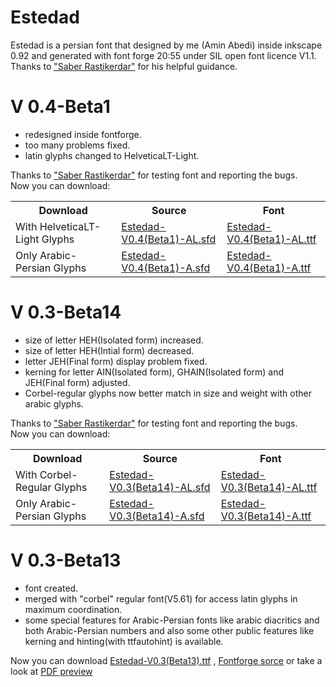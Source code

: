 # Estedad
Estedad is a persian font that designed by me (Amin Abedi) inside inkscape 0.92 and generated with font forge 20:55 under SIL open font licence V1.1.
Thanks to <a href="https://github.com/rastikerdar">"Saber Rastikerdar"</a> for his helpful guidance.
# V 0.4-Beta1
<ul>
<li>redesigned inside fontforge.</li>
<li>too many problems fixed.</li>
<li>latin glyphs changed to HelveticaLT-Light.</li>
</ul>
Thanks to <a href="https://github.com/rastikerdar">"Saber Rastikerdar"</a> for testing font and reporting the bugs.
<br />Now you can download:
<table>
 <tr>
    <th>Download</th>
    <th>Source</th>
    <th>Font</th>
    </tr>
  <tr>
    <td>With HelveticaLT-Light Glyphs</td>
    <td><a href="https://github.com/aminabedi68/Estedad/blob/master/V%200.4-Beta1/With%20HelveticaLT-Light%20Glyphs/Source">Estedad-V0.4(Beta1)-AL.sfd</a></td>
    <td><a href="https://github.com/aminabedi68/Estedad/blob/master/V%200.4-Beta1/With%20HelveticaLT-Light%20Glyphs/Font">Estedad-V0.4(Beta1)-AL.ttf</a></td>
</tr>
<tr>
    <td>Only Arabic-Persian Glyphs</td>
    <td><a href="https://github.com/aminabedi68/Estedad/blob/master/V%200.4-Beta1/Only%20Arabic-Persian%20Glyphs/Source">Estedad-V0.4(Beta1)-A.sfd</a></td>
    <td><a href="https://github.com/aminabedi68/Estedad/blob/master/V%200.4-Beta1/Only%20Arabic-Persian%20Glyphs/Font">Estedad-V0.4(Beta1)-A.ttf</a></td>
</tr>
</table>

# V 0.3-Beta14
<ul>
<li>size of letter HEH(Isolated form) increased.</li>
<li>size of letter HEH(Intial form) decreased.</li>
<li>letter JEH(Final form) display problem fixed.</li>
<li>kerning for letter AIN(Isolated form), GHAIN(Isolated form) and JEH(Final form) adjusted.</li>
<li>Corbel-regular glyphs now better match in size and weight with other arabic glyphs.</li>
</ul>
Thanks to <a href="https://github.com/rastikerdar">"Saber Rastikerdar"</a> for testing font and reporting the bugs.
<br />Now you can download:
<table>
 <tr>
    <th>Download</th>
    <th>Source</th>
    <th>Font</th>
    </tr>
  <tr>
    <td>With Corbel-Regular Glyphs</td>
    <td><a href="https://github.com/aminabedi68/Estedad/blob/master/V%200.3-Beta14/With%20Corbel-Regular%20Glyphs/Source/Estedad-V0.3(Beta14)%20-AL.sfd">Estedad-V0.3(Beta14)-AL.sfd</a></td>
    <td><a href="https://github.com/aminabedi68/Estedad/blob/master/V%200.3-Beta14/With%20Corbel-Regular%20Glyphs/Font/Estedad-V0.3(Beta14)%20-AL.ttf">Estedad-V0.3(Beta14)-AL.ttf</a></td>
</tr>
<tr>
    <td>Only Arabic-Persian Glyphs</td>
    <td><a href="https://github.com/aminabedi68/Estedad/blob/master/V%200.3-Beta14/Only%20Arabic-Persian%20Glyphs/Source/Estedad-V0.3(Beta14)%20-A.sfd">Estedad-V0.3(Beta14)-A.sfd</a></td>
    <td><a href="https://github.com/aminabedi68/Estedad/blob/master/V%200.3-Beta14/Only%20Arabic-Persian%20Glyphs/Font/Estedad-V0.3(Beta14)%20-A.ttf">Estedad-V0.3(Beta14)-A.ttf</a></td>
</tr>
</table>

# V 0.3-Beta13
<ul>
<li>font created.</li>
<li>merged with "corbel" regular font(V5.61) for access latin glyphs in maximum coordination.</li>
<li>some special features for Arabic-Persian fonts like arabic diacritics and both Arabic-Persian numbers and also some other public features like kerning and hinting(with ttfautohint) is available.</li>
</ul>
Now you can download <a href="https://github.com/aminabedi68/Estedad/blob/master/V%200.3-Beta13/Font/Estedad-V0.3(Beta13).ttf">Estedad-V0.3(Beta13).ttf</a> , <a href="https://github.com/aminabedi68/Estedad/blob/master/V%200.3-Beta13/Source/Estedad-V0.3(Beta13).sfd">Fontforge sorce</a> or take a look at <a href="https://github.com/aminabedi68/Estedad/blob/master/V%200.3-Beta13/Preview.pdf">PDF preview</a>




